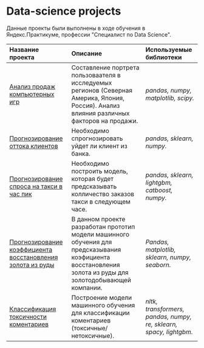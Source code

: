 # Data-science projects
Данные проекты были выполнены в ходе обучения в Яндекс.Практикуме, профессии "Специалист по Data Science".

| Название проекта | Описание | Используемые библиотеки | 
| :---------------------- | :---------------------- | :---------------------- |
| [Анализ продаж компьютерных игр](Analysis-of-computer-game-sales) | Составление портрета пользоваателя в исследуемых регионов (Северная Америка, Япония, Россия). Анализ влияния различных факторов на продажи.| *pandas, numpy, matplotlib, scipy.* |
| [Прогнозирование оттока клиентов](Costumers_outflow) | Необходимо спрогнозировать уйдет ли клиент из банка.| *pandas, sklearn, numpy.* |
| [Прогнозирование спроса на такси в час пик](Forecasting_taxi_demand_during_rush_hour) | Необходимо построить модель, которая будет предсказывать колличество заказов такси в следующем часе.| *pandas, sklearn, lightgbm, catboost, numpy.* |
| [Прогнозирование коэффициента восстановления золота из руды](Gold_mining_company) | В данном проекте разработан прототип модели машинного обучения для предсказывания коэфициента восстановления золота из руды для золотодобывающей компании.| *Pandas, matplotlib, sklearn, numpy, seaborn.* | 
| [Классификация токсичности коментариев](Toxic_comments) | Построение модели машинного обучения для классификации коментариев (токсичные/нетоксичные).| *nltk, transformers, pandas, numpy, re, sklearn, spacy, lightgbm.* |
